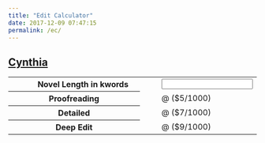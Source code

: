 ```yaml
---
title: "Edit Calculator"
date: 2017-12-09 07:47:15
permalink: /ec/
---
```


## [Cynthia](http://www.cynthiashepp.com/services/editing-packages/)

<table class='table table-sm'>
  <tr>
    <th colspan="2">
      Novel Length in kwords
    </th>
    <td width='30%'>
      <input type="number" name="kwords" id="kwords" class='form-control'>
    </td>
  </tr>
  <tr><th>Proofreading</th><td class='text-right'><span id="proofread"></span></td><td>@ ($5/1000)</td></tr>
  <tr><th>Detailed</th>    <td class='text-right'><span id="detailed"></span></td><td>@ ($7/1000)</td></tr>
  <tr><th>Deep Edit</th>   <td class='text-right'><span id="deep"></span></td><td>@ ($9/1000)</td></tr>
</table>

<script type="text/javascript">
  function ecval(key,value) { $(key).html('$ ' + value);}
  function getSVal(key) { return $("input[id^='"+key+"']").val(); }
  function dc(k, i) {return Math.round( (k * i * 1.0302111) * 100 ) / 100 }
  function ec_cal() {
    var kwords = getSVal('kwords');
    console.log("HERE: "+kwords);
    
    ecval('#proofread', dc(kwords,5));
    ecval('#detailed',  dc(kwords,7));
    ecval('#deep',      dc(kwords,9));
  }
  $('#kwords').keyup(function(event){ ec_cal(); });
  ec_cal();
</script>
